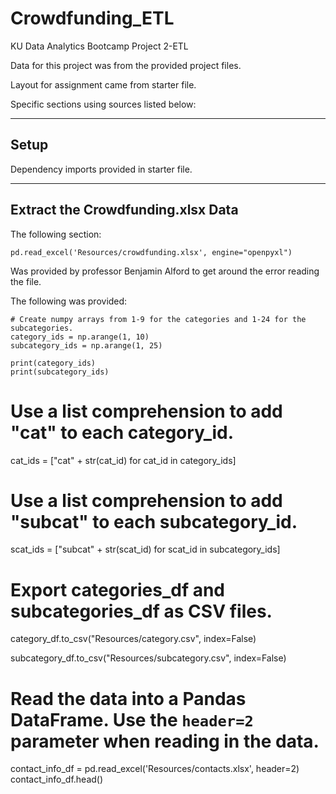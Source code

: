 # Crowdfunding_ETL
KU Data Analytics Bootcamp Project 2-ETL

Data for this project was from the provided project files.

Layout for assignment came from starter file.

Specific sections using sources listed below:

--------------------------------------------------
Setup 
--------------------------------------------------

Dependency imports provided in starter file.

--------------------------------------------------
Extract the Crowdfunding.xlsx Data
--------------------------------------------------

The following section:

    pd.read_excel('Resources/crowdfunding.xlsx', engine="openpyxl")

Was provided by professor Benjamin Alford to get around the error reading the file.

The following was provided:

    # Create numpy arrays from 1-9 for the categories and 1-24 for the subcategories.
    category_ids = np.arange(1, 10)
    subcategory_ids = np.arange(1, 25)

    print(category_ids)
    print(subcategory_ids)



# Use a list comprehension to add "cat" to each category_id. 
cat_ids = ["cat" + str(cat_id) for cat_id in category_ids]


# Use a list comprehension to add "subcat" to each subcategory_id.    
scat_ids = ["subcat" + str(scat_id) for scat_id in subcategory_ids]



# Export categories_df and subcategories_df as CSV files.
category_df.to_csv("Resources/category.csv", index=False)

subcategory_df.to_csv("Resources/subcategory.csv", index=False)

# Read the data into a Pandas DataFrame. Use the `header=2` parameter when reading in the data.
contact_info_df = pd.read_excel('Resources/contacts.xlsx', header=2)
contact_info_df.head()